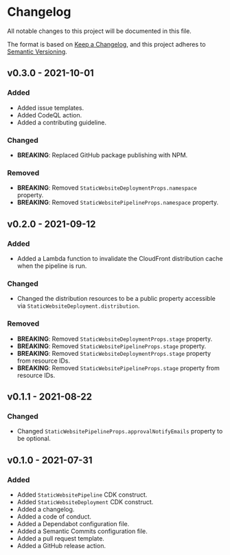 # Changelog

All notable changes to this project will be documented in this file.

The format is based on [Keep a Changelog](https://keepachangelog.com/en/1.0.0/), and this project adheres to [Semantic Versioning](https://semver.org/spec/v2.0.0.html).

## v0.3.0 - 2021-10-01
### Added
* Added issue templates.
* Added CodeQL action.
* Added a contributing guideline.

### Changed
* **BREAKING**: Replaced GitHub package publishing with NPM.

### Removed
* **BREAKING**: Removed ```StaticWebsiteDeploymentProps.namespace``` property.
* **BREAKING**: Removed ```StaticWebsitePipelineProps.namespace``` property.

## v0.2.0 - 2021-09-12
### Added
* Added a Lambda function to invalidate the CloudFront distribution cache when the pipeline is run.

### Changed
* Changed the distribution resources to be a public property accessible via ```StaticWebsiteDeployment.distribution```.

### Removed
* **BREAKING**: Removed ```StaticWebsiteDeploymentProps.stage``` property.
* **BREAKING**: Removed ```StaticWebsitePipelineProps.stage``` property.
* **BREAKING**: Removed ```StaticWebsiteDeploymentProps.stage``` property from resource IDs.
* **BREAKING**: Removed ```StaticWebsitePipelineProps.stage``` property from resource IDs.

## v0.1.1 - 2021-08-22
### Changed
* Changed ```StaticWebsitePipelineProps.approvalNotifyEmails``` property to be optional.

## v0.1.0 - 2021-07-31
### Added
* Added ```StaticWebsitePipeline``` CDK construct.
* Added ```StaticWebsiteDeployment``` CDK construct.
* Added a changelog.
* Added a code of conduct.
* Added a Dependabot configuration file.
* Added a Semantic Commits configuration file.
* Added a pull request template.
* Added a GitHub release action.
